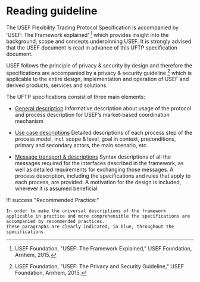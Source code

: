 # Reading guideline

The USEF Flexibility Trading Protocol Specification is accompanied by ‘USEF: The Framework explained’ [^B4] which provides insight into the background, scope and concepts underpinning USEF.
It is strongly advised that the USEF document is read in advance of this UFTP specification document.

[^B4]: USEF Foundation, "USEF: The Framework Explained," USEF Foundation, Arnhem, 2015.

USEF follows the principle of privacy & security by design and therefore the specifications are accompanied by a privacy & security guideline [^B5] which is applicable to the entire design, implementation and operation of USEF and derived products, services and solutions.

[^B5]: USEF Foundation, "USEF: The Privacy and Security Guideline," USEF Foundation, Arnhem, 2015.

The UFTP specifications consist of three main elements:

- [General description](../general-description/index.md)
Informative description about usage of the protocol and process description for USEF’s market-based coordination mechanism

- [Use case descriptions](../use-case-descriptions/scope.md)
Detailed descriptions of each process step of the process model, incl. scope & level, goal in context, preconditions, primary and secondary actors, the main scenario, etc.

- [Message transport & descriptions](../message-descriptions/scope.md)
Syntax descriptions of all the messages required for the interfaces described in the framework, as well as detailed requirements for exchanging those messages.
A process description, including the specifications and rules that apply to each process, are provided.
A motivation for the design is included, wherever it is assumed beneficial.

!!! success "Recommended Practice:"

    In order to make the universal descriptions of the framework applicable in practice and more comprehensible the specifications are accompanied by recommended practices.
    These paragraphs are clearly indicated, in blue, throughout the specifications.
